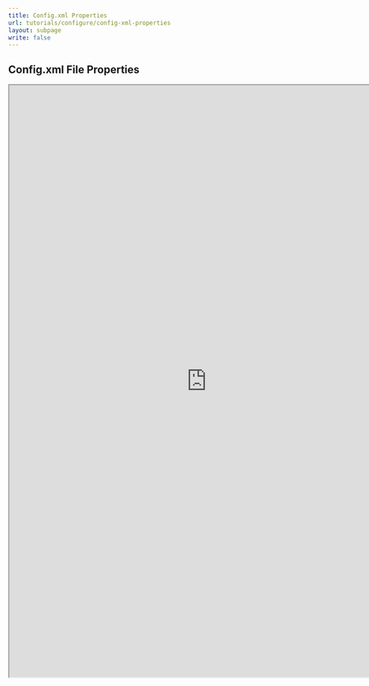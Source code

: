 ```yaml
---
title: Config.xml Properties
url: tutorials/configure/config-xml-properties
layout: subpage
write: false
---
```


## Config.xml File Properties

<iframe src="http://devgirl.org/files/config-app/" width="800" height="1200">Config File</iframe>
